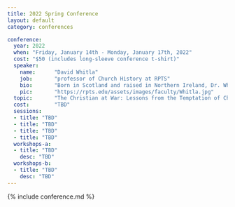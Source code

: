 ```yaml
---
title: 2022 Spring Conference
layout: default
category: conferences

conference:
  year: 2022
  when: "Friday, January 14th - Monday, January 17th, 2022"
  cost: "$50 (includes long-sleeve conference t-shirt)"
  speaker:
    name:      "David Whitla"
    job:       "professor of Church History at RPTS"
    bio:       "Born in Scotland and raised in Northern Ireland, Dr. Whitla immigrated to the United States in 2000, and has been an avid student of history since childhood. He presents Church History as a pastoral discipline, equipping pastors to situate themselves and their flocks in the unfolding narrative directed by the sovereign hand of the Lord of History, Jesus Christ. But since it is also an academic discipline, he teaches future pastors not only to recount the story of Christ building His Church, but to perform the task of historians themselves – engaging confidently with original sources and interpreting and applying them appropriately."
    pic:       "https://rpts.edu/assets/images/faculty/Whitla.jpg"
  topic:       "The Christian at War: Lessons from the Temptation of Christ" 
  cost:        "TBD"
  sessions:
  - title: "TBD"
  - title: "TBD"
  - title: "TBD"
  - title: "TBD"
  workshops-a:
  - title: "TBD"
    desc: "TBD"
  workshops-b:
  - title: "TBD"
    desc: "TBD"
---
```

{% include conference.md %}

